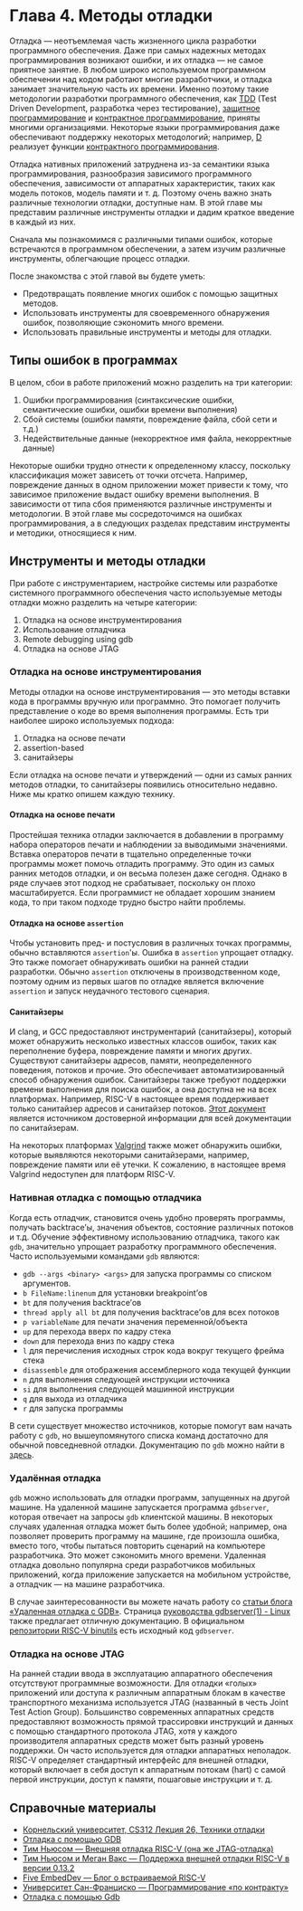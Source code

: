# Глава 4. Методы отладки

Отладка — неотъемлемая часть жизненного цикла разработки программного обеспечения. Даже при самых надежных методах программирования возникают ошибки, и их отладка — не самое приятное занятие. В любом широко используемом программном обеспечении над кодом работают многие разработчики, и отладка занимает значительную часть их времени. Именно поэтому такие методологии разработки программного обеспечения, как [TDD](https://en.wikipedia.org/wiki/Test-driven_development) (Test Driven Development, разработка через тестирование), [защитное программирование](https://en.wikipedia.org/wiki/Defensive_programming) и [контрактное программирование](https://en.wikipedia.org/wiki/Design_by_contract), приняты многими организациями. Некоторые языки программирования даже обеспечивают поддержку некоторых методологий; например, [D](https://en.wikipedia.org/wiki/D_(programming_language)) реализует функции [контрактного программирования](https://dlang.org/spec/contracts.html).

Отладка нативных приложений затруднена из-за семантики языка программирования, разнообразия зависимого программного обеспечения, зависимости от аппаратных характеристик, таких как модель потоков, модель памяти и т. д. Поэтому очень важно знать различные технологии отладки, доступные нам. В этой главе мы представим различные инструменты отладки и дадим краткое введение в каждый из них.

Сначала мы познакомимся с различными типами ошибок, которые встречаются в программном обеспечении, а затем изучим различные инструменты, облегчающие процесс отладки.

После знакомства с этой главой вы будете уметь:
- Предотвращать появление многих ошибок с помощью защитных методов.
- Использовать инструменты для своевременного обнаружения ошибок, позволяющие сэкономить много времени.
- Использовать правильные инструменты и методы для отладки.

## Типы ошибок в программах

В целом, сбои в работе приложений можно разделить на три категории:

1. Ошибки программирования (синтаксические ошибки, семантические ошибки, ошибки времени выполнения)
2. Сбой системы (ошибки памяти, повреждение файла, сбой сети и т.д.)
3. Недействительные данные (некорректное имя файла, некорректные данные)

Некоторые ошибки трудно отнести к определенному классу, поскольку классификация может зависеть от точки отсчета. Например, повреждение данных в одном приложении может привести к тому, что зависимое приложение выдаст ошибку времени выполнения. В зависимости от типа сбоя применяются различные инструменты и методологии. В этой главе мы сосредоточимся на ошибках программирования, а в следующих разделах представим инструменты и методики, относящиеся к ним.

## Инструменты и методы отладки

При работе с инструментарием, настройке системы или разработке системного программного обеспечения часто используемые методы отладки можно разделить на четыре категории:

1. Отладка на основе инструментирования
2. Использование отладчика
3. Remote debugging using gdb
4. Отладка на основе JTAG

### Отладка на основе инструментирования

Методы отладки на основе инструментирования — это методы вставки кода в программы вручную или программно. Это помогает получить представление о коде во время выполнения программы. Есть три наиболее широко используемых подхода:

1. Отладка на основе печати
2. assertion-based
3. санитайзеры

Если отладка на основе печати и утверждений — одни из самых ранних методов отладки, то санитайзеры появились относительно недавно. Ниже мы кратко опишем каждую технику.

#### Отладка на основе печати

Простейшая техника отладки заключается в добавлении в программу набора операторов печати и наблюдении за выводимыми значениями. Вставка операторов печати в тщательно определенные точки программы может помочь отладить программу. Это один из самых ранних методов отладки, и он весьма полезен даже сегодня. Однако в ряде случаев этот подход не срабатывает, поскольку он плохо масштабируется. Если программист не обладает хорошим знанием кода, то при таком подходе трудно быстро найти проблемы.

#### Отладка на основе  `assertion`

Чтобы установить пред- и постусловия в различных точках программы, обычно вставляются `assertion`'ы. Ошибка в `assertion` упрощает отладку. Это также помогает обнаруживать ошибки на ранней стадии разработки. Обычно `assertion` отключены в производственном коде, поэтому одним из первых шагов по отладке является включение `assertion` и запуск неудачного тестового сценария.

#### Санитайзеры

И clang, и GCC предоставляют инструментарий (санитайзеры), который может обнаружить несколько известных классов ошибок, таких как переполнение буфера, повреждение памяти и многих других. Существуют санитайзеры адресов, памяти, неопределенного поведения, потоков и прочие. Это обеспечивает автоматизированный способ обнаружения ошибок. Санитайзеры также требуют поддержки времени выполнения для поиска ошибок, а она доступна не на всех платформах. Например, RISC-V в настоящее время поддерживает только санитайзер адресов и санитайзер потоков. [Этот документ](https://github.com/google/sanitizers) является источником достоверной информации для всей документации по санитайзерам.

На некоторых платформах [Valgrind](https://valgrind.org/) также может обнаружить ошибки, которые выявляются некоторыми санитайзерами, например, повреждение памяти или её утечки. К сожалению, в настоящее время Valgrind недоступен для платформ RISC-V.

### Нативная отладка с помощью отладчика

Когда есть отладчик, становится очень удобно проверять программы, получать backtrace’ы, значения объектов, состояние различных потоков и т.д. Обучение эффективному использованию отладчика, такого как `gdb`, значительно упрощает разработку программного обеспечения. Часто используемыми командами `gdb` являются:

- `gdb --args <binary> <args>` для запуска программы со списком аргументов.
- `b FileName:linenum` для установки breakpoint’ов
- `bt` для получения backtrace’ов
- `thread apply all bt` для получения backtrace’ов для всех потоков
- `p variableName` для печати значения переменной/объекта
- `up` для перехода вверх по кадру стека
- `down` для перехода вниз по кадру стека
- `l` для перечисления исходных строк кода вокруг текущего фрейма стека
- `disassemble` для отображения ассемблерного кода текущей функции
- `n` для выполнения следующей инструкции источника
- `si` для выполнения следующей машинной инструкции
- `q` для выхода из отладчика
- `r` для запуска программы

В сети существует множество источников, которые помогут вам начать работу с `gdb`, но вышеупомянутого списка команд достаточно для обычной повседневной отладки. Документацию по `gdb` можно найти в [здесь](https://www.gnu.org/software/gdb/documentation/).

### Удалённая отладка

`gdb` можно использовать для отладки программ, запущенных на другой машине. На удаленной машине запускается программа `gdbserver`, которая отвечает на запросы `gdb` клиентской машины. В некоторых случаях удаленная отладка может быть более удобной; например, она позволяет проверить программу на машине, где произошла ошибка, вместо того, чтобы пытаться повторить сценарий на компьютере разработчика. Это может сэкономить много времени. Удаленная отладка довольно популярна среди разработчиков мобильных приложений, когда приложение запускается на мобильном устройстве, а отладчик — на машине разработчика.

В случае заинтересованности вы можете начать работу со [статьи блога «Удаленная отладка с GDB»](https://developers.redhat.com/blog/2015/04/28/remote-debugging-with-gdb). Страница [руководства gdbserver(1) - Linux](https://man7.org/linux/man-pages/man1/gdbserver.1.html) также предлагает отличную документацию. В официальном [репозитории RISC-V binutils](https://github.com/riscvarchive/riscv-binutils-gdb) есть исходный код `gdbserver`.

### Отладка на основе JTAG

На ранней стадии ввода в эксплуатацию аппаратного обеспечения отсутствуют программные возможности. Для отладки «голых» приложений или доступа к различным аппаратным блокам в качестве транспортного механизма используется JTAG (названный в честь Joint Test Action Group). Большинство современных аппаратных средств предоставляют возможность прямой трассировки инструкций и данных с помощью стандартного протокола JTAG, хотя у каждого производителя аппаратных средств может быть разный уровень поддержки. Он часто используется для отладки аппаратных неполадок. RISC-V определяет стандартный интерфейс для внешней отладки, который включает в себя доступ к аппаратным потокам (hart) с самой первой инструкции, доступ к памяти, пошаговые инструкции и т. д.

## Справочные материалы

- [Корнельский университет, CS312 Лекция 26, Техники отладки](https://www.cs.cornell.edu/courses/cs312/2006fa/lectures/lec26.html)
- [Отладка с помощью GDB](https://www.sourceware.org/gdb/current/onlinedocs/gdb.html)
- [Тим Ньюсом — Внешняя отладка RISC-V (она же JTAG-отладка)](https://riscv.org/wp-content/uploads/2016/01/Tues1030-RISC-V-External-Debug.pdf)
- [Тим Ньюсом и Меган Вакс — Поддержка внешней отладки RISC-V в версии 0.13.2](https://riscv.org/wp-content/uploads/2019/03/riscv-debug-release.pdf)
- [Five EmbedDev — Блог о встраиваемой RISC-V](https://five-embeddev.com/riscv-debug-spec/latest/introduction.html#sec:intro)
- [Университет Сан-Франциско — Программирование «по контракту»](https://www.cs.usfca.edu/~parrt/course/601/lectures/programming.by.contract.html)
- [Отладка с помощью Gdb](https://github.com/riscv/riscv-isa-sim#debugging-with-gdb)